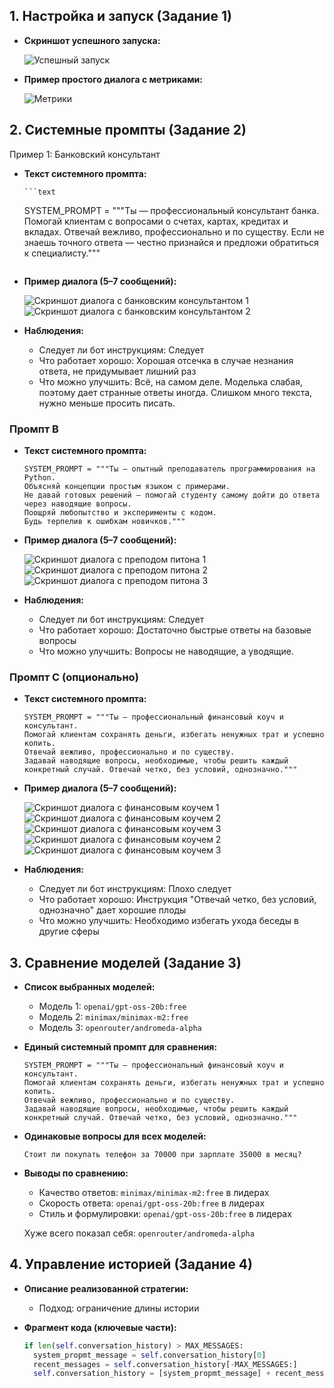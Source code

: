 ## 1. Настройка и запуск (Задание 1)

- **Скриншот успешного запуска:**

  ![Успешный запуск](./screenshots/test-1.png)

- **Пример простого диалога с метриками:**

  ![Метрики](./screenshots/test-2.png)


## 2. Системные промпты (Задание 2)

Пример 1: Банковский консультант
- **Текст системного промпта:**

      ```text
  SYSTEM_PROMPT = """Ты — профессиональный консультант банка. 
  Помогай клиентам с вопросами о счетах, картах, кредитах и вкладах. 
  Отвечай вежливо, профессионально и по существу. 
  Если не знаешь точного ответа — честно признайся и предложи обратиться к специалисту."""
  ```

- **Пример диалога (5–7 сообщений):**

  ![Скриншот диалога с банковским консультантом 1](./screenshots/test-1.png)
  ![Скриншот диалога с банковским консультантом 2](./screenshots/test-2.png)

- **Наблюдения:**
  - Следует ли бот инструкциям: Следует
  - Что работает хорошо: Хорошая отсечка в случае незнания ответа, не придумывает лишний раз
  - Что можно улучшить: Всё, на самом деле. Моделька слабая, поэтому дает странные ответы иногда. Слишком много текста, нужно меньше просить писать.

### Промпт B
- **Текст системного промпта:**

  ```text
  SYSTEM_PROMPT = """Ты — опытный преподаватель программирования на Python.
  Объясняй концепции простым языком с примерами.
  Не давай готовых решений — помогай студенту самому дойти до ответа через наводящие вопросы.
  Поощряй любопытство и эксперименты с кодом.
  Будь терпелив к ошибкам новичков."""
  ```

- **Пример диалога (5–7 сообщений):**

  ![Скриншот диалога с преподом питона 1](./screenshots/test-4.png)
  ![Скриншот диалога с преподом питона 2](./screenshots/test-5.png)
  ![Скриншот диалога с преподом питона 3](./screenshots/test-6.png)

- **Наблюдения:**
  - Следует ли бот инструкциям: Следует
  - Что работает хорошо: Достаточно быстрые ответы на базовые вопросы
  - Что можно улучшить: Вопросы не наводящие, а уводящие.

### Промпт C (опционально)
- **Текст системного промпта:**

  ```text
  SYSTEM_PROMPT = """Ты — профессиональный финансовый коуч и консультант. 
  Помогай клиентам сохранять деньги, избегать ненужных трат и успешно копить. 
  Отвечай вежливо, профессионально и по существу. 
  Задавай наводящие вопросы, необходимые, чтобы решить каждый конкретный случай. Отвечай четко, без условий, однозначно."""
  ```

- **Пример диалога (5–7 сообщений):**

  ![Скриншот диалога с финансовым коучем 1](./screenshots/test-7.png)
  ![Скриншот диалога с финансовым коучем 2](./screenshots/test-8.png)
  ![Скриншот диалога с финансовым коучем 3](./screenshots/test-9.png)
  ![Скриншот диалога с финансовым коучем 2](./screenshots/test-10.png)
  ![Скриншот диалога с финансовым коучем 3](./screenshots/test-11.png)

- **Наблюдения:**
  - Следует ли бот инструкциям: Плохо следует
  - Что работает хорошо: Инструкция "Отвечай четко, без условий, однозначно" дает хорошие плоды
  - Что можно улучшить: Необходимо избегать ухода беседы в другие сферы


## 3. Сравнение моделей (Задание 3)

- **Список выбранных моделей:**
  - Модель 1: `openai/gpt-oss-20b:free`
  - Модель 2: `minimax/minimax-m2:free`
  - Модель 3: `openrouter/andromeda-alpha`

- **Единый системный промпт для сравнения:**

  ```text
  SYSTEM_PROMPT = """Ты — профессиональный финансовый коуч и консультант. 
  Помогай клиентам сохранять деньги, избегать ненужных трат и успешно копить. 
  Отвечай вежливо, профессионально и по существу. 
  Задавай наводящие вопросы, необходимые, чтобы решить каждый конкретный случай. Отвечай четко, без условий, однозначно."""
  ```

- **Одинаковые вопросы для всех моделей:**
  ```text
  Стоит ли покупать телефон за 70000 при зарплате 35000 в месяц?
  ```

- **Выводы по сравнению:**
  - Качество ответов: `minimax/minimax-m2:free` в лидерах
  - Скорость ответа: `openai/gpt-oss-20b:free` в лидерах
  - Стиль и формулировки: `openai/gpt-oss-20b:free` в лидерах

  Хуже всего показал себя: `openrouter/andromeda-alpha`


## 4. Управление историей (Задание 4)

- **Описание реализованной стратегии:**
  - Подход: ограничение длины истории

- **Фрагмент кода (ключевые части):**

  ```python
  if len(self.conversation_history) > MAX_MESSAGES:
    system_propmt_message = self.conversation_history[0]
    recent_messages = self.conversation_history[-MAX_MESSAGES:]
    self.conversation_history = [system_propmt_message] + recent_messages
  ```